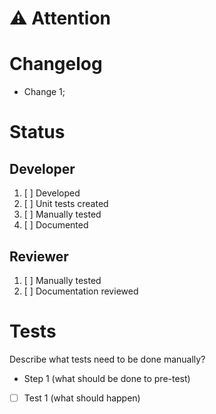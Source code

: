 # :warning: Attention

# Changelog
- Change 1;

# Status
## Developer
1. [ ] Developed
2. [ ] Unit tests created
3. [ ] Manually tested
4. [ ] Documented

## Reviewer
1. [ ] Manually tested
2. [ ] Documentation reviewed

# Tests
Describe what tests need to be done manually?

- Step 1 (what should be done to pre-test)
- [ ] Test 1 (what should happen)
